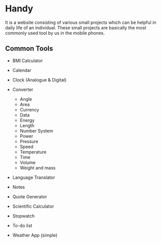 # Handy

It is a website consisting of various small projects which can be helpful in daily life of an individual. These small projects are basically the most commonly used tool by us in the mobile phones.

## Common Tools

-   BMI Calculator
-   Calendar
-   Clock (Analogue & Digital)
-   Converter

    -   Angle
    -   Area
    -   Currency
    -   Data
    -   Energy
    -   Length
    -   Number System
    -   Power
    -   Pressure
    -   Speed
    -   Temperature
    -   Time
    -   Volume
    -   Weight and mass

-   Language Translator
-   Notes
-   Quote Generator
-   Scientific Calculator
-   Stopwatch
-   To-do list
-   Weather App (simple)
